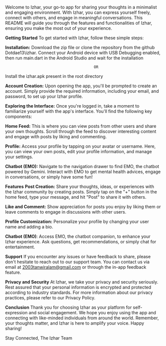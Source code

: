 Welcome to Izhar, your go-to app for sharing your thoughts in a minimalist and engaging environment. With Izhar, you can express yourself freely, connect with others, and engage in meaningful conversations. This README will guide you through the features and functionalities of Izhar, ensuring you make the most out of your experience.

**Getting Started**
To get started with Izhar, follow these simple steps:

**Installation:** 
Download the zip file or clone the repository from the github Dotdae13\izhar. Connect your Android device with USB Debugging enabled, then run main.dart in the Android Studio and wait for the installation

                                            OR

Install the izhar.apk present in the root directory

**Account Creation:** Upon opening the app, you'll be prompted to create an account. Simply provide the required information, including your email, and password, to set up your Izhar profile.

**Exploring the Interface:** Once you're logged in, take a moment to familiarize yourself with the app's interface. You'll find the following key components:

**Home Feed:** This is where you can view posts from other users and share your own thoughts. Scroll through the feed to discover interesting content and engage with posts by liking and commenting.

**Profile:** Access your profile by tapping on your avatar or username. Here, you can view your own posts, edit your profile information, and manage your settings.

**Chatbot (EMO):** Navigate to the navigation drawer to find EMO, the chatbot powered by Gemini. Interact with EMO to get mental health advices, engage in conversations, or simply have some fun!

**Features**
**Post Creation:**  Share your thoughts, ideas, or experiences with the Izhar community by creating posts. Simply tap on the "+" button in the home feed, type your message, and hit "Post" to share it with others.

**Like and Comment:** Show appreciation for posts you enjoy by liking them or leave comments to engage in discussions with other users.

**Profile Customization:** Personalize your profile by changing your user name and adding a bio.

**Chatbot (EMO)**: Access EMO, the chatbot companion, to enhance your Izhar experience. Ask questions, get recommendations, or simply chat for entertainment.

**Support**
If you encounter any issues or have feedback to share, please don't hesitate to reach out to our support team. You can contact us via email at 2003tanwiralam@gmail.com or through the in-app feedback feature.

**Privacy and Security**
At Izhar, we take your privacy and security seriously. Rest assured that your personal information is encrypted and protected according to industry standards. For more information about our privacy practices, please refer to our Privacy Policy.

**Conclusion**
Thank you for choosing Izhar as your platform for self-expression and social engagement. We hope you enjoy using the app and connecting with like-minded individuals from around the world. Remember, your thoughts matter, and Izhar is here to amplify your voice. Happy sharing!

Stay Connected,
The Izhar Team
